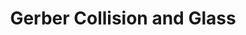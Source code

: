 ---
title: "Gerber Collision and Glass"
url: /tulsa/gerber-collision-and-glass/
shop: car repair
---